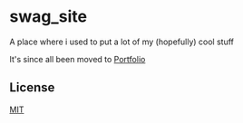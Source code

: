 # swag_site
A place where i used to put a lot of my (hopefully) cool stuff

It's since all been moved to [Portfolio](https://github.com/swag31415/Portfolio/)

## License
[MIT](https://choosealicense.com/licenses/mit/)
